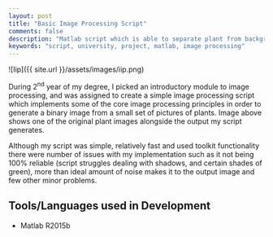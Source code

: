 ```yaml
---
layout: post
title: "Basic Image Processing Script"
comments: false
description: "Matlab script which is able to separate plant from background elements in a given image"
keywords: "script, university, project, matlab, image processing"
---
```


![Iip]({{ site.url }}/assets/images/iip.png)

During 2<sup>nd</sup> year of my degree, I picked an introductory module to image processing, and was assigned to create a simple image processing script which implements some of the core image processing principles in order to generate a binary image from a small set of pictures of plants. Image above shows one of the original plant images alongside the output my script generates.

Although my script was simple, relatively fast and used toolkit functionality there were number of issues with my implementation such as it not being 100% reliable (script struggles dealing with shadows, and certain shades of green), more than ideal amount of noise makes it to the output image and few other minor problems.

## Tools/Languages used in Development

- Matlab R2015b
